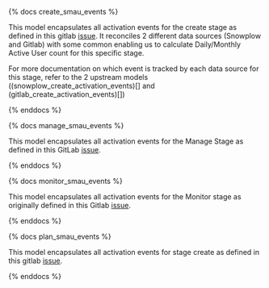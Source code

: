 {% docs create_smau_events %}

This model encapsulates all activation events for the create stage as defined in this gitlab [issue](https://gitlab.com/gitlab-org/telemetry/issues/49). It reconciles 2 different data sources (Snowplow and Gitlab) with some common enabling us to calculate Daily/Monthly Active User count for this specific stage.

For more documentation on which event is tracked by each data source for this stage, refer to the 2 upstream models ((snowplow_create_activation_events)[] and (gitlab_create_activation_events)[])

{% enddocs %}


{% docs manage_smau_events %}

This model encapsulates all activation events for the Manage Stage as defined in this GitLab [issue](https://gitlab.com/gitlab-org/telemetry/issues/47).

{% enddocs %}


{% docs monitor_smau_events %}

This model encapsulates all activation events for the Monitor stage as originally defined in this Gitlab [issue](https://gitlab.com/gitlab-org/telemetry/issues/54).

{% enddocs %}


{% docs plan_smau_events %}

This model encapsulates all activation events for stage create as defined in this gitlab [issue](https://gitlab.com/gitlab-org/telemetry/issues/48).

{% enddocs %}
